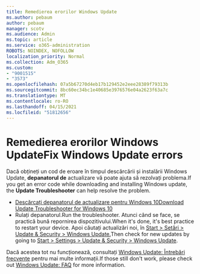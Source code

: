 ```yaml
---
title: Remedierea erorilor Windows Update
ms.author: pebaum
author: pebaum
manager: scotv
ms.audience: Admin
ms.topic: article
ms.service: o365-administration
ROBOTS: NOINDEX, NOFOLLOW
localization_priority: Normal
ms.collection: Adm_O365
ms.custom:
- "9001515"
- "3573"
ms.openlocfilehash: 07a5b67270d4eb17b129452e2eee28389f79313b
ms.sourcegitcommit: 8bc60ec34bc1e40685e3976576e04a2623f63a7c
ms.translationtype: MT
ms.contentlocale: ro-RO
ms.lasthandoff: 04/15/2021
ms.locfileid: "51812656"
---
```

# <a name="fix-windows-update-errors"></a><span data-ttu-id="6806d-102">Remedierea erorilor Windows Update</span><span class="sxs-lookup"><span data-stu-id="6806d-102">Fix Windows Update errors</span></span>

<span data-ttu-id="6806d-103">Dacă obțineți un cod de eroare în timpul descărcării și instalării Windows Update, **depanatorul de** actualizare vă poate ajuta să rezolvați problema.</span><span class="sxs-lookup"><span data-stu-id="6806d-103">If you get an error code while downloading and installing Windows update, the **Update Troubleshooter** can help resolve the problem.</span></span>

- [<span data-ttu-id="6806d-104">Descărcați depanatorul de actualizare pentru Windows 10</span><span class="sxs-lookup"><span data-stu-id="6806d-104">Download Update Troubleshooter for Windows 10</span></span>](https://support.microsoft.com/help/4027322/windows-update-troubleshooter)
- <span data-ttu-id="6806d-105">Rulați depanatorul.</span><span class="sxs-lookup"><span data-stu-id="6806d-105">Run the troubleshooter.</span></span> <span data-ttu-id="6806d-106">Atunci când se face, se practică bună repornirea dispozitivului.</span><span class="sxs-lookup"><span data-stu-id="6806d-106">When it's done, it's best practice to restart your device.</span></span> <span data-ttu-id="6806d-107">Apoi căutați actualizări noi, în [Start > Setări > Update & Security > Windows Update.](ms-settings:windowsupdate)</span><span class="sxs-lookup"><span data-stu-id="6806d-107">Then check for new updates by going to [Start > Settings > Update & Security > Windows Update](ms-settings:windowsupdate).</span></span>

<span data-ttu-id="6806d-108">Dacă acestea tot nu funcționează, consultați [Windows Update: Întrebări frecvente](https://support.microsoft.com/help/12373/windows-update-faq) pentru mai multe informații.</span><span class="sxs-lookup"><span data-stu-id="6806d-108">If those still don't work, please check out [Windows Update: FAQ](https://support.microsoft.com/help/12373/windows-update-faq) for more information.</span></span>
